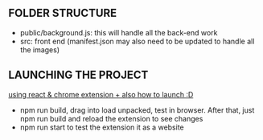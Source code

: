 ## FOLDER STRUCTURE
- public/background.js: this will handle all the back-end work
- src: front end (manifest.json may also need to be updated to handle all the images)

## LAUNCHING THE PROJECT
[using react & chrome extension + also how to launch :D](https://www.linkedin.com/pulse/how-create-chrome-extension-using-reactjs-sonu-kumar-cdqrc/)
- npm run build, drag into load unpacked, test in browser. After that, just npm run build and reload the extension to see changes
- npm run start to test the extension it as a website

